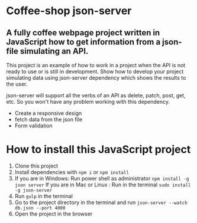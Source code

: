 # Coffee-shop  json-server

## A fully coffee webpage project written in JavaScript how to get information from a json-file simulating an API.

This project is an example of how to work in a project when the API is not ready to use or is still in development. 
Show how to develop your project simulating data using json-server dependency which shows the results to the user.

json-server will support all the verbs of an API as delete, patch, post, get, etc. So you won't have any problem working with this dependency.

* Create a responsive design
* fetch data from the json file
* Form validation

# How to install this JavaScript project

1. Clone this project
2. Install dependencies with `npm i` or `npm install`
3. If you are in Windows: Run power shell as administrator `npm install -g json server`
   If you are in Mac or Linux : Run in the terminal `sudo install -g json-server`
4. Run `gulp` in the terminal
5. Go to the project directory in the terminal and run `json-server --watch db.json --port 4000`
6. Open the project in the browser
